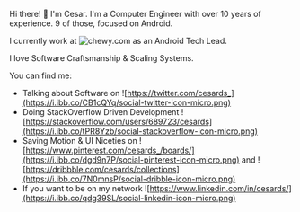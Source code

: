 Hi there! 👋 I'm Cesar. I'm a Computer Engineer with over 10 years of experience. 9 of those, focused on Android.

I currently work at ![chewy.com](https://i.ibb.co/CQjbg7q/chewy-micro.png) as an Android Tech Lead. 

I love Software Craftsmanship & Scaling Systems.

You can find me: 

- Talking about Software on ![https://twitter.com/cesards_](https://i.ibb.co/CB1cQYq/social-twitter-icon-micro.png)
- Doing StackOverflow Driven Development ![https://stackoverflow.com/users/689723/cesards](https://i.ibb.co/tPR8Yzb/social-stackoverflow-icon-micro.png)
- Saving Motion & UI Niceties on ![https://www.pinterest.com/cesards_/boards/](https://i.ibb.co/dgd9n7P/social-pinterest-icon-micro.png) and ![https://dribbble.com/cesards/collections](https://i.ibb.co/7N0mnsP/social-dribble-icon-micro.png)
- If you want to be on my network ![https://www.linkedin.com/in/cesards/](https://i.ibb.co/qdg39SL/social-linkedin-icon-micro.png)
